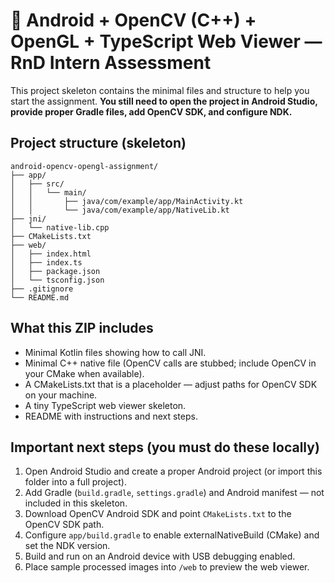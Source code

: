 # 🧪 Android + OpenCV (C++) + OpenGL + TypeScript Web Viewer — RnD Intern Assessment

This project skeleton contains the minimal files and structure to help you start the assignment.
**You still need to open the project in Android Studio, provide proper Gradle files, add OpenCV SDK, and configure NDK.**

## Project structure (skeleton)
```
android-opencv-opengl-assignment/
├── app/
│   ├── src/
│   │   └── main/
│   │       ├── java/com/example/app/MainActivity.kt
│   │       └── java/com/example/app/NativeLib.kt
├── jni/
│   └── native-lib.cpp
├── CMakeLists.txt
├── web/
│   ├── index.html
│   ├── index.ts
│   ├── package.json
│   └── tsconfig.json
├── .gitignore
└── README.md
```

## What this ZIP includes
- Minimal Kotlin files showing how to call JNI.
- Minimal C++ native file (OpenCV calls are stubbed; include OpenCV in your CMake when available).
- A CMakeLists.txt that is a placeholder — adjust paths for OpenCV SDK on your machine.
- A tiny TypeScript web viewer skeleton.
- README with instructions and next steps.

## Important next steps (you must do these locally)
1. Open Android Studio and create a proper Android project (or import this folder into a full project).  
2. Add Gradle (`build.gradle`, `settings.gradle`) and Android manifest — not included in this skeleton.  
3. Download OpenCV Android SDK and point `CMakeLists.txt` to the OpenCV SDK path.  
4. Configure `app/build.gradle` to enable externalNativeBuild (CMake) and set the NDK version.  
5. Build and run on an Android device with USB debugging enabled.  
6. Place sample processed images into `/web` to preview the web viewer.

